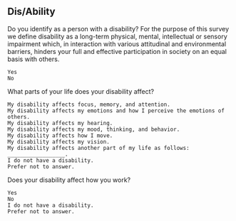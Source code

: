## Dis/Ability

Do you identify as a person with a disability? For the purpose of this survey we define disability as a long-term physical, mental, intellectual or sensory impairment which, in interaction with various attitudinal and environmental barriers, hinders your full and effective participation in society on an equal basis with others.

    Yes
    No

What parts of your life does your disability affect?

    My disability affects focus, memory, and attention.
    My disability affects my emotions and how I perceive the emotions of others.
    My disability affects my hearing.
    My disability affects my mood, thinking, and behavior.
    My disability affects how I move.
    My disability affects my vision.
    My disability affects another part of my life as follows: __________________.
    I do not have a disability.
    Prefer not to answer.

Does your disability affect how you work?

    Yes
    No
    I do not have a disability.
    Prefer not to answer.
